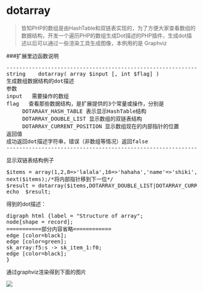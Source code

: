 # dotarray
>皆知PHP的数组是由HashTable和双链表实现的，为了方便大家查看数组的数据结构，开发一个遍历PHP的数组生成Dot描述的PHP插件，生成dot描述以后可以通过一些渲染工具生成图像，本例用的是 Graphviz<br>
   
###扩展里边函数说明 
<pre>
--------------------------------------------------------------------------------------------- 
string    dotarray( array $input [, int $flag] ) 
生成数组数据结构的dot描述 
参数 
input   需要操作的数组 
flag   查看那些数据结构，是扩展提供的3个常量或操作，分别是 
     DOTARAAY_HASH_TABLE 表示显示HashTable结构 
     DOTARRAY_DOUBLE_LIST 显示数组的双链表结构 
     DOTARRAY_CURRENT_POSITION 显示数组现在的内部指针的位置 
返回值 
成功返回dot描述字符串，错误（非数组等情况）返回false 
--------------------------------------------------------------------------------------------- 
</pre>
显示双链表结构例子 <br>

<pre>
$items = array(1,2,8=>'lalala',16=>'hahaha','name'=>'shiki',30=>'wooooo...');  
next($items);/*将内部指针移到下一位*/  
$result = dotarray($items,DOTARRAY_DOUBLE_LIST|DOTARRAY_CURRENT_POSITION);  
echo  $result;  
</pre>
得到的dot描述： 

<pre>
digraph html {label = "Structure of array";  
node[shape = record];  
===========部分内容省略============  
edge [color=black];  
edge [color=green];  
sk_array:f5:s -> sk_item_1:f0;  
edge [color=black];  
}  
</pre>

通过graphviz渲染得到下面的图片 

![](http://dl2.iteye.com/upload/attachment/0107/2260/10f186b3-e037-3772-93d3-ea06609e6c89.png)
